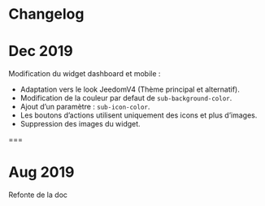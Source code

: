 Changelog
===

Dec 2019
==
Modification du widget dashboard et mobile :
 - Adaptation vers le look JeedomV4 (Thème principal et alternatif).
 - Modification de la couleur par defaut de `sub-background-color`.
 - Ajout d’un paramètre : `sub-icon-color`.
 - Les boutons d’actions utilisent uniquement des icons et plus d’images.
 - Suppression des images du widget.

===

Aug 2019
==
Refonte de la doc
